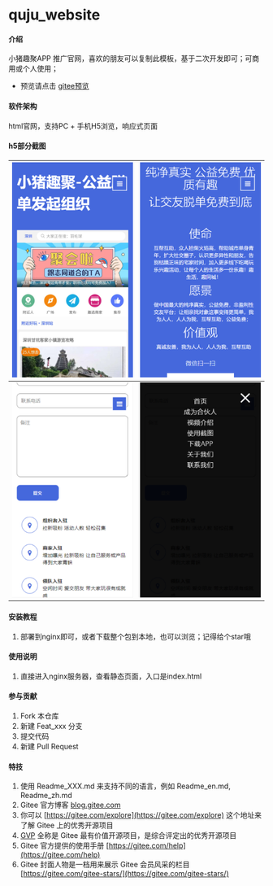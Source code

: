 # quju_website

#### 介绍
小猪趣聚APP 推广官网，喜欢的朋友可以复制此模板，基于二次开发即可；可商用或个人使用；
* 预览请点击    [gitee预览](https://xww520.gitee.io/quju_website)

#### 软件架构
html官网，支持PC + 手机H5浏览，响应式页面

#### h5部分截图
| ![](screenshot/1.png)| ![](screenshot/2.png)|
| ---- | ---- |
| ![](screenshot/3.png)| ![](screenshot/4.png)|

#### 安装教程

1.  部署到nginx即可，或者下载整个包到本地，也可以浏览；记得给个star哦

#### 使用说明

1.  直接进入nginx服务器，查看静态页面，入口是index.html

#### 参与贡献

1.  Fork 本仓库
2.  新建 Feat_xxx 分支
3.  提交代码
4.  新建 Pull Request


#### 特技

1.  使用 Readme\_XXX.md 来支持不同的语言，例如 Readme\_en.md, Readme\_zh.md
2.  Gitee 官方博客 [blog.gitee.com](https://blog.gitee.com)
3.  你可以 [https://gitee.com/explore](https://gitee.com/explore) 这个地址来了解 Gitee 上的优秀开源项目
4.  [GVP](https://gitee.com/gvp) 全称是 Gitee 最有价值开源项目，是综合评定出的优秀开源项目
5.  Gitee 官方提供的使用手册 [https://gitee.com/help](https://gitee.com/help)
6.  Gitee 封面人物是一档用来展示 Gitee 会员风采的栏目 [https://gitee.com/gitee-stars/](https://gitee.com/gitee-stars/)
